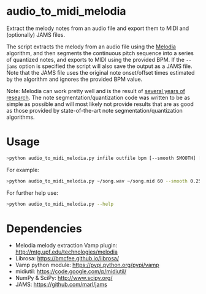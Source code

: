 # audio_to_midi_melodia
Extract the melody notes from an audio file and export them to MIDI and (optionally) JAMS files.

The script extracts the melody from an audio file using the [Melodia](http://mtg.upf.edu/technologies/melodia) algorithm, and then segments the continuous pitch sequence into a series of quantized notes, and exports to MIDI using the provided BPM. If the `--jams` option is specified the script will also save the output as a JAMS file. Note that the JAMS file uses the original note onset/offset times estimated by the algorithm and ignores the provided BPM value.

Note: Melodia can work pretty well and is the result of [several years of research](http://www.justinsalamon.com/publications). The note segmentation/quantization code was written to be as simple as possible and will most likely not provide results that are as good as those provided by state-of-the-art note segmentation/quantization algorithms.

# Usage
```bash
>python audio_to_midi_melodia.py infile outfile bpm [--smooth SMOOTH] [--minduration MINDURATION] [--jams]
```
For example:
```bash
>python audio_to_midi_melodia.py ~/song.wav ~/song.mid 60 --smooth 0.25 --minduration 0.1 --jams
```
For further help use:
```bash
>python audio_to_midi_melodia.py --help
```

# Dependencies
- Melodia melody extraction Vamp plugin: http://mtg.upf.edu/technologies/melodia
- Librosa: https://bmcfee.github.io/librosa/
- Vamp python module: https://pypi.python.org/pypi/vamp
- midiutil: https://code.google.com/p/midiutil/
- NumPy & SciPy: http://www.scipy.org/
- JAMS: https://github.com/marl/jams
